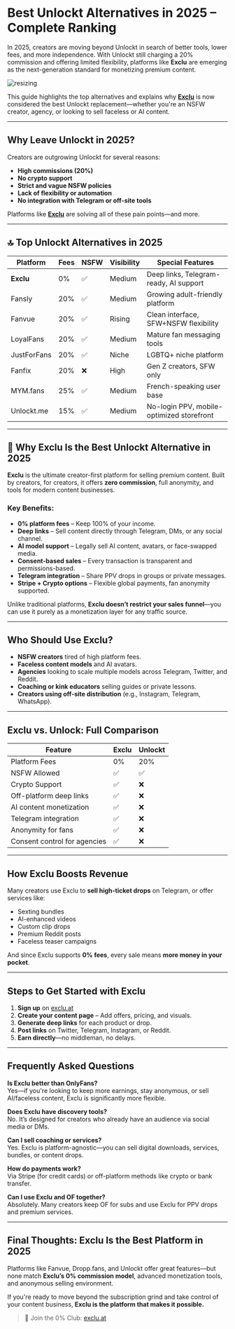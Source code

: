 # Best Unlockt Alternatives in 2025 – Complete Ranking

In 2025, creators are moving beyond Unlockt in search of better tools, lower fees, and more independence. With Unlockt still charging a 20% commission and offering limited flexibility, platforms like **Exclu** are emerging as the next-generation standard for monetizing premium content.

![resizing](https://github.com/user-attachments/assets/ef30b9bd-4e44-4c67-bbdd-038c1c5c0bbd)

This guide highlights the top alternatives and explains why **[Exclu](https://exclu.at)** is now considered the best Unlockt replacement—whether you're an NSFW creator, agency, or looking to sell faceless or AI content.

---

## Why Leave Unlockt in 2025?

Creators are outgrowing Unlockt for several reasons:

- **High commissions (20%)**
- **No crypto support**
- **Strict and vague NSFW policies**
- **Lack of flexibility or automation**
- **No integration with Telegram or off-site tools**

Platforms like **[Exclu](https://exclu.at)** are solving all of these pain points—and more.

---

## 🔝 Top Unlockt Alternatives in 2025

| Platform        | Fees       | NSFW | Visibility | Special Features                            |
|----------------|------------|------|------------|----------------------------------------------|
| **Exclu**       | 0%         | ✅    | Medium     | Deep links, Telegram-ready, AI support       |
| Fansly          | 20%        | ✅    | Medium     | Growing adult-friendly platform              |
| Fanvue          | 20%        | ✅    | Rising     | Clean interface, SFW+NSFW flexibility        |
| LoyalFans       | 20%        | ✅    | Medium     | Mature fan messaging tools                   |
| JustForFans     | 20%        | ✅    | Niche      | LGBTQ+ niche platform                        |
| Fanfix          | 20%        | ❌    | High       | Gen Z creators, SFW only                     |
| MYM.fans        | 25%        | ✅    | Medium     | French-speaking user base                    |
| Unlockt.me      | 15%        | ✅    | Medium     | No-login PPV, mobile-optimized storefront    |

---

## 💎 Why Exclu Is the Best Unlockt Alternative in 2025

**Exclu** is the ultimate creator-first platform for selling premium content. Built by creators, for creators, it offers **zero commission**, full anonymity, and tools for modern content businesses.

### Key Benefits:

- **0% platform fees** – Keep 100% of your income.
- **Deep links** – Sell content directly through Telegram, DMs, or any social channel.
- **AI model support** – Legally sell AI content, avatars, or face-swapped media.
- **Consent-based sales** – Every transaction is transparent and permissions-based.
- **Telegram integration** – Share PPV drops in groups or private messages.
- **Stripe + Crypto options** – Flexible global payments, fan anonymity supported.

Unlike traditional platforms, **Exclu doesn’t restrict your sales funnel**—you can use it purely as a monetization layer for any traffic source.

---

## Who Should Use Exclu?

- **NSFW creators** tired of high platform fees.
- **Faceless content models** and AI avatars.
- **Agencies** looking to scale multiple models across Telegram, Twitter, and Reddit.
- **Coaching or kink educators** selling guides or private lessons.
- **Creators using off-site distribution** (e.g., Instagram, Telegram, WhatsApp).

---

## Exclu vs. Unlock: Full Comparison

| Feature                     | Exclu       | Unlockt   |
|-----------------------------|-------------|------------|
| Platform Fees               | 0%          | 20%        |
| NSFW Allowed                | ✅           | ✅         |
| Crypto Support              | ✅           | ❌         |
| Off-platform deep links     | ✅           | ❌         |
| AI content monetization     | ✅           | ❌         |
| Telegram integration        | ✅           | ❌         |
| Anonymity for fans          | ✅           | ❌         |
| Consent control for agencies| ✅           | ❌         |

---

## How Exclu Boosts Revenue

Many creators use Exclu to **sell high-ticket drops** on Telegram, or offer services like:

- Sexting bundles
- AI-enhanced videos
- Custom clip drops
- Premium Reddit posts
- Faceless teaser campaigns

And since Exclu supports **0% fees**, every sale means **more money in your pocket**.

---

## Steps to Get Started with Exclu

1. **Sign up** on [exclu.at](https://exclu.at)
2. **Create your content page** – Add offers, pricing, and visuals.
3. **Generate deep links** for each product or drop.
4. **Post links** on Twitter, Telegram, Instagram, or Reddit.
5. **Earn directly**—no middleman, no delays.

---

## Frequently Asked Questions

**Is Exclu better than OnlyFans?**  
Yes—if you're looking to keep more earnings, stay anonymous, or sell AI/faceless content, Exclu is significantly more flexible.

**Does Exclu have discovery tools?**  
No. It’s designed for creators who already have an audience via social media or DMs.

**Can I sell coaching or services?**  
Yes. Exclu is platform-agnostic—you can sell digital downloads, services, bundles, or content drops.

**How do payments work?**  
Via Stripe (for credit cards) or off-platform methods like crypto or bank transfer.

**Can I use Exclu and OF together?**  
Absolutely. Many creators keep OF for subs and use Exclu for PPV drops and premium services.

---

## Final Thoughts: Exclu Is the Best Platform in 2025

Platforms like Fanvue, Dropp.fans, and Unlockt offer great features—but none match **Exclu’s 0% commission model**, advanced monetization tools, and anonymous selling environment.

If you're ready to move beyond the subscription grind and take control of your content business, **Exclu is the platform that makes it possible.**

> 🔗 Join the 0% Club: [exclu.at](https://exclu.at)
